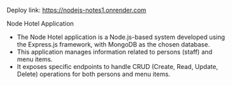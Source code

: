 
Deploy link: 
https://nodejs-notes1.onrender.com

Node Hotel Application
- The Node Hotel application is a Node.js-based system developed using the Express.js framework, with MongoDB as the chosen database.
- This application manages information related to persons (staff) and menu items. 
- It exposes specific endpoints to handle CRUD (Create, Read, Update, Delete) operations for both persons and menu items.
